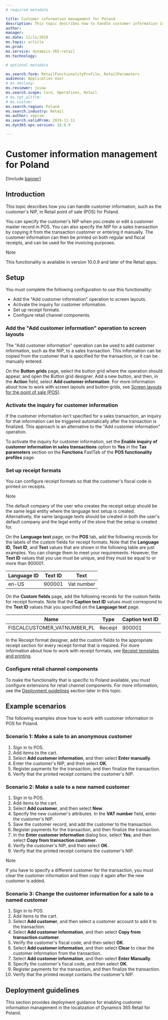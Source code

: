 ```yaml
---
# required metadata

title: Customer information management for Poland
description: This topic describes how to handle customer information in Retail POS for Poland.
author:
manager:
ms.date: 11/11/2019
ms.topic: article
ms.prod:
ms.service: dynamics-365-retail
ms.technology:

# optional metadata

ms.search.form: RetailFunctionalityProfile, RetailParameters
audience: Application User
# ms.devlang:
ms.reviewer: josaw
ms.search.scope: Core, Operations, Retail
# ms.tgt_pltfrm:
# ms.custom:
ms.search.region: Poland
ms.search.industry: Retail
ms.author: sepism
ms.search.validFrom: 2019-11-11
ms.dyn365.ops.version: 10.0.9

---
```

# Customer information management for Poland

[!include [banner](../includes/banner.md)]

## Introduction

This topic describes how you can handle customer information, such as the customer's NIP, in Retail point of sale (POS) for Poland.

You can specify the customer's NIP when you create or edit a customer master record in POS. You can also specify the NIP for a sales transaction by copying it from the transaction customer or entering it manually. The customer information can then be printed on both regular and fiscal receipts, and can be used for the invoicing purposes.

> [!NOTE]
> This functionality is available in version 10.0.9 and later of the Retail apps.

## Setup

You must complete the following configuration to use this functionality:

- Add the "Add customer information" operation to screen layouts.
- Activate the inquiry for customer information.
- Set up receipt formats.
- Configure retail channel components.

### Add the "Add customer information" operation to screen layouts

The "Add customer information" operation can be used to add customer information, such as the NIP, to a sales transaction. This information can be copied from the customer that is specified for the transaction, or it can be manually entered.

On the **Button grids** page, select the button grid where the operation should appear, and open the Button grid designer. Add a new button, and then, in the **Action** field, select **Add customer information**. For more information about how to work with screen layouts and button grids, see [Screen layouts for the point of sale (POS)](../pos-screen-layouts.md).

### Activate the inquiry for customer information

If the customer information isn't specified for a sales transaction, an inquiry for that information can be triggered automatically after the transaction is finalized. This approach is an alternative to the "Add customer information" operation.

To activate the inquiry for customer information, set the **Enable inquiry of customer information in sales transactions** option to **Yes** in the **Tax parameters** section on the **Functions** FastTab of the **POS functionality profiles** page.

### Set up receipt formats

You can configure receipt formats so that the customer's fiscal code is printed on receipts.

> [!NOTE]
> The default company of the user who creates the receipt setup should be the same legal entity where the language text setup is created. Alternatively, the same language texts should be created in both the user's default company and the legal entity of the store that the setup is created for.

On the **Language text** page, on the **POS** tab, add the following records for the labels of the custom fields for receipt formats. Note that the **Language ID**, **Text ID**, and **Text** values that are shown in the following table are just examples. You can change them to meet your requirements. However, the **Text ID** values that you use must be unique, and they must be equal to or more than 900001.

| Language ID | Text ID | Text                |
|-------------|---------|---------------------|
| en-US       | 900001  | Vat number          |

On the **Custom fields** page, add the following records for the custom fields for receipt formats. Note that the **Caption text ID** values must correspond to the **Text ID** values that you specified on the **Language text** page.

| Name                           | Type    | Caption text ID |
|--------------------------------|---------|-----------------|
| FISCALCUSTOMER\_VATNUMBER\_PL  | Receipt | 900001          |

In the Receipt format designer, add the custom fields to the appropriate receipt section for every receipt format that is required. For more information about how to work with receipt formats, see [Receipt templates and printing](../receipt-templates-printing.md).

### Configure retail channel components

To make the functionality that is specific to Poland available, you must configure extensions for retail channel components. For more information, see the [Deployment guidelines](#deployment-guidelines) section later in this topic.

## Example scenarios

The following examples show how to work with customer information in POS for Poland.

### Scenario 1: Make a sale to an anonymous customer

1. Sign in to POS.
1. Add items to the cart.
1. Select **Add customer information**, and then select **Enter manually**.
1. Enter the customer's NIP, and then select **OK**.
1. Register payments for the transaction, and then finalize the transaction.
1. Verify that the printed receipt contains the customer's NIP.

### Scenario 2: Make a sale to a new named customer

1. Sign in to POS.
1. Add items to the cart.
1. Select **Add customer**, and then select **New**.
1. Specify the new customer's attributes. In the **VAT number** field, enter the customer's NIP.
1. Save the customer record, and add the customer to the transaction.
1. Register payments for the transaction, and then finalize the transaction.
1. In the **Enter customer information** dialog box, select **Yes**, and then select **Copy from transaction customer**.
1. Verify the customer's NIP, and then select **OK**.
1. Verify that the printed receipt contains the customer's NIP.

> [!NOTE]
> If you have to specify a different customer for the transaction, you must clear the customer information and then copy it again after the new customer is added.

### Scenario 3: Change the customer information for a sale to a named customer

1. Sign in to POS.
1. Add items to the cart.
1. Select **Add customer**, and then select a customer account to add it to the transaction.
1. Select **Add customer information**, and then select **Copy from transaction customer**.
1. Verify the customer's fiscal code, and then select **OK**.
1. Select **Add customer information**, and then select **Clear** to clear the customer information from the transaction.
1. Select **Add customer information**, and then select **Enter Manually**.
1. Specify the customer's fiscal code, and then select **OK**.
1. Register payments for the transaction, and then finalize the transaction.
1. Verify that the printed receipt contains the customer's NIP.

## Deployment guidelines

This section provides deployment guidance for enabling customer information management in the localization of Dynamics 365 Retail for Poland.
